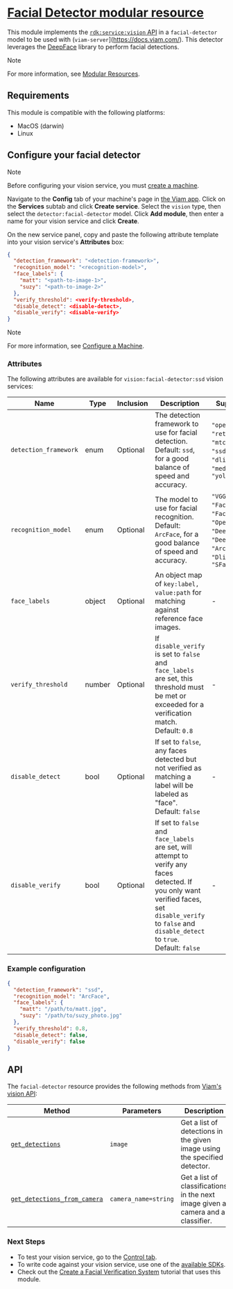 # [Facial Detector modular resource](https://app.viam.com/module/viam-labs/facial-detector)

This module implements the [`rdk:service:vision` API](https://python.viam.dev/autoapi/viam/services/vision/client/index.html) in a `facial-detector` model to be used with (`viam-server`](https://docs.viam.com/). This detector leverages the [DeepFace](https://github.com/serengil/deepface) library to perform facial detections.

> [!NOTE]
> For more information, see [Modular Resources](https://docs.viam.com/registry/#modular-resources).

## Requirements

This module is compatible with the following platforms:

- MacOS (darwin)
- Linux

## Configure your facial detector

> [!NOTE]
> Before configuring your vision service, you must [create a machine](https://docs.viam.com/manage/fleet/machines/#add-a-new-machine).

Navigate to the **Config** tab of your machine's page in [the Viam app](https://app.viam.com/).
Click on the **Services** subtab and click **Create service**.
Select the `vision` type, then select the `detector:facial-detector` model. 
Click **Add module**, then enter a name for your vision service and click **Create**.

On the new service panel, copy and paste the following attribute template into your vision service's **Attributes** box:

```json 
{
  "detection_framework": "<detection-framework>",
  "recognition_model": "<recognition-model>",
  "face_labels": {
    "matt": "<path-to-image-1>",
    "suzy": "<path-to-image-2>"
  },
  "verify_threshold": <verify-threshold>,
  "disable_detect": <disable-detect>,
  "disable_verify": <disable-verify>
}
```

> [!NOTE]
> For more information, see [Configure a Machine](https://docs.viam.com/manage/configuration/).

### Attributes 

The following attributes are available for `vision:facial-detector:ssd` vision services:

| Name   | Type | Inclusion | Description| Supported |
|--------|-------|----------|------------|-----------|
| `detection_framework` | enum | Optional| The detection framework to use for facial detection.<br> Default: `ssd`, for a good balance of speed and accuracy. | `"opencv"`, `"retinaface"`, `"mtcnn"`, `"ssd"`, `"dlib"`, `"mediapipe"`, `"yolov8"` |
| `recognition_model` | enum | Optional| The model to use for facial recognition.<br> Default: `ArcFace`, for a good balance of speed and accuracy.| `"VGG-Face"`, `"Facenet"`, `"Facenet512"`, `"OpenFace"`, `"DeepFace"`, `"DeepID"`, `"ArcFace"`, `"Dlib"`, `"SFace"` |                     |
| `face_labels` | object  | Optional | An object map of `key:label, value:path` for matching against reference face images. | - |
| `verify_threshold` | number  | Optional | If `disable_verify` is set to `false` and `face_labels` are set, this threshold must be met or exceeded for a verification match.<br> Default: `0.8` | - |
| `disable_detect` | bool | Optional| If set to `false`, any faces detected but not verified as matching a label will be labeled as "face".<br> Default: `false` | - |
| `disable_verify` | bool | Optional | If set to `false` and `face_labels` are set, will attempt to verify any faces detected. If you only want verified faces, set `disable_verify` to `false` and `disable_detect` to `true`.<br> Default: `false` | - |


### Example configuration 

```json
{
  "detection_framework": "ssd",
  "recognition_model": "ArcFace",
  "face_labels": {
    "matt": "/path/to/matt.jpg",
    "suzy": "/path/to/suzy_photo.jpg"
  },
  "verify_threshold": 0.8,
  "disable_detect": false,
  "disable_verify": false
}
```

## API

The `facial-detector` resource provides the following methods from [Viam's vision API](https://python.viam.dev/autoapi/viam/services/vision/client/index.html):

| Method   | Parameters | Description |
|--------|-------|----------|
| [`get_detections`](https://python.viam.dev/autoapi/viam/services/vision/client/index.html#viam.services.vision.client.VisionClient.get_detections) | `image` | Get a list of detections in the given image using the specified detector.|
 | [`get_detections_from_camera`](https://python.viam.dev/autoapi/viam/services/vision/client/index.html#viam.services.vision.client.VisionClient.get_classifications_from_camera) | `camera_name=string` | Get a list of classifications in the next image given a camera and a classifier.|

### Next Steps

- To test your vision service, go to the [Control tab](https://docs.viam.com/fleet/machines/#control).
- To write code against your vision service, use one of the [available SDKs](https://docs.viam.com/program/).
- Check out the [Create a Facial Verification System](https://docs.viam.com/tutorials/projects/verification-system/#configure-a-verification-system) tutorial that uses this module.
